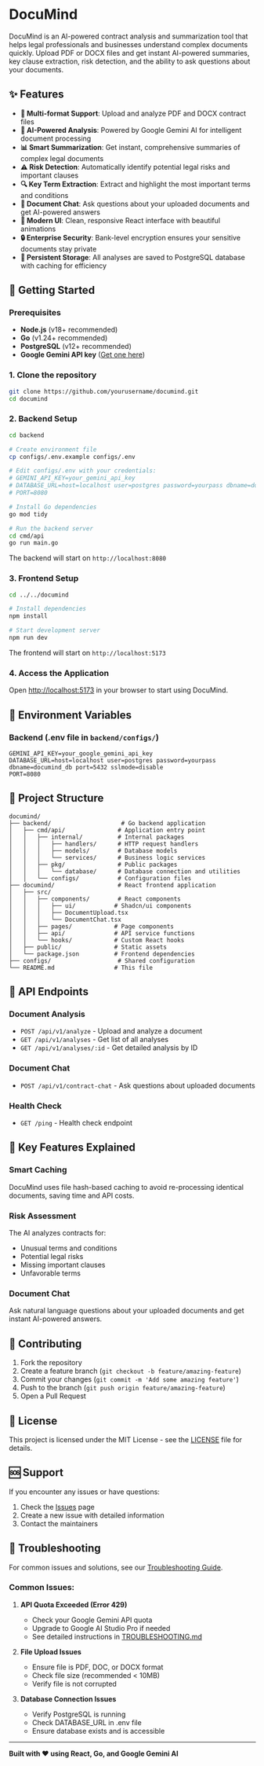 # DocuMind

DocuMind is an AI-powered contract analysis and summarization tool that helps legal professionals and businesses understand complex documents quickly. Upload PDF or DOCX files and get instant AI-powered summaries, key clause extraction, risk detection, and the ability to ask questions about your documents.

## ✨ Features

- **📄 Multi-format Support**: Upload and analyze PDF and DOCX contract files
- **🤖 AI-Powered Analysis**: Powered by Google Gemini AI for intelligent document processing
- **📊 Smart Summarization**: Get instant, comprehensive summaries of complex legal documents
- **⚠️ Risk Detection**: Automatically identify potential legal risks and important clauses
- **🔍 Key Term Extraction**: Extract and highlight the most important terms and conditions
- **💬 Document Chat**: Ask questions about your uploaded documents and get AI-powered answers
- **📱 Modern UI**: Clean, responsive React interface with beautiful animations
- **🔒 Enterprise Security**: Bank-level encryption ensures your sensitive documents stay private
- **💾 Persistent Storage**: All analyses are saved to PostgreSQL database with caching for efficiency

## 🚀 Getting Started

### Prerequisites
- **Node.js** (v18+ recommended)
- **Go** (v1.24+ recommended)
- **PostgreSQL** (v12+ recommended)
- **Google Gemini API key** ([Get one here](https://makersuite.google.com/app/apikey))

### 1. Clone the repository
```bash
git clone https://github.com/yourusername/documind.git
cd documind
```

### 2. Backend Setup
```bash
cd backend

# Create environment file
cp configs/.env.example configs/.env

# Edit configs/.env with your credentials:
# GEMINI_API_KEY=your_gemini_api_key
# DATABASE_URL=host=localhost user=postgres password=yourpass dbname=documind_db port=5432 sslmode=disable
# PORT=8080

# Install Go dependencies
go mod tidy

# Run the backend server
cd cmd/api
go run main.go
```

The backend will start on `http://localhost:8080`

### 3. Frontend Setup
```bash
cd ../../documind

# Install dependencies
npm install

# Start development server
npm run dev
```

The frontend will start on `http://localhost:5173`

### 4. Access the Application
Open [http://localhost:5173](http://localhost:5173) in your browser to start using DocuMind.

## 🔧 Environment Variables

### Backend (.env file in `backend/configs/`)
```env
GEMINI_API_KEY=your_google_gemini_api_key
DATABASE_URL=host=localhost user=postgres password=yourpass dbname=documind_db port=5432 sslmode=disable
PORT=8080
```

## 📁 Project Structure

```
documind/
├── backend/                    # Go backend application
│   ├── cmd/api/               # Application entry point
│   │   ├── internal/          # Internal packages
│   │   │   ├── handlers/      # HTTP request handlers
│   │   │   ├── models/        # Database models
│   │   │   └── services/      # Business logic services
│   │   ├── pkg/               # Public packages
│   │   │   └── database/      # Database connection and utilities
│   │   └── configs/           # Configuration files
├── documind/                  # React frontend application
│   ├── src/
│   │   ├── components/        # React components
│   │   │   ├── ui/           # Shadcn/ui components
│   │   │   ├── DocumentUpload.tsx
│   │   │   └── DocumentChat.tsx
│   │   ├── pages/            # Page components
│   │   ├── api/              # API service functions
│   │   └── hooks/            # Custom React hooks
│   ├── public/               # Static assets
│   └── package.json          # Frontend dependencies
├── configs/                   # Shared configuration
└── README.md                 # This file
```

## 🔌 API Endpoints

### Document Analysis
- `POST /api/v1/analyze` - Upload and analyze a document
- `GET /api/v1/analyses` - Get list of all analyses
- `GET /api/v1/analyses/:id` - Get detailed analysis by ID

### Document Chat
- `POST /api/v1/contract-chat` - Ask questions about uploaded documents

### Health Check
- `GET /ping` - Health check endpoint

## 🎯 Key Features Explained

### Smart Caching
DocuMind uses file hash-based caching to avoid re-processing identical documents, saving time and API costs.

### Risk Assessment
The AI analyzes contracts for:
- Unusual terms and conditions
- Potential legal risks
- Missing important clauses
- Unfavorable terms

### Document Chat
Ask natural language questions about your uploaded documents and get instant AI-powered answers.

## 🤝 Contributing

1. Fork the repository
2. Create a feature branch (`git checkout -b feature/amazing-feature`)
3. Commit your changes (`git commit -m 'Add some amazing feature'`)
4. Push to the branch (`git push origin feature/amazing-feature`)
5. Open a Pull Request

## 📄 License

This project is licensed under the MIT License - see the [LICENSE](LICENSE) file for details.

## 🆘 Support

If you encounter any issues or have questions:
1. Check the [Issues](https://github.com/yourusername/documind/issues) page
2. Create a new issue with detailed information
3. Contact the maintainers

## 🔧 Troubleshooting

For common issues and solutions, see our [Troubleshooting Guide](TROUBLESHOOTING.md).

### Common Issues:

1. **API Quota Exceeded (Error 429)**
   - Check your Google Gemini API quota
   - Upgrade to Google AI Studio Pro if needed
   - See detailed instructions in [TROUBLESHOOTING.md](TROUBLESHOOTING.md)

2. **File Upload Issues**
   - Ensure file is PDF, DOC, or DOCX format
   - Check file size (recommended < 10MB)
   - Verify file is not corrupted

3. **Database Connection Issues**
   - Verify PostgreSQL is running
   - Check DATABASE_URL in .env file
   - Ensure database exists and is accessible

---

**Built with ❤️ using React, Go, and Google Gemini AI** 

